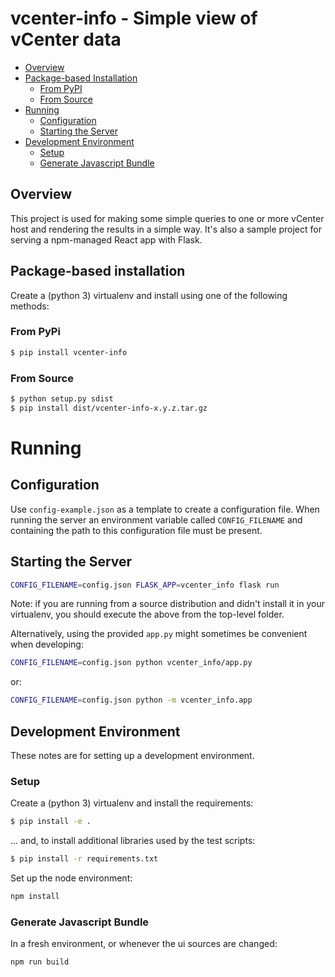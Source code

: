 # vcenter-info - Simple view of vCenter data

* [Overview](#overview)
* [Package-based Installation](#package-based-installation)
  * [From PyPI](#from-pypi)
  * [From Source](#from-source)
* [Running](#running)
  * [Configuration](#configuration)
  * [Starting the Server](#starting-the-server)
* [Development Environment](#development-environment)
  * [Setup](#setup)
  * [Generate Javascript Bundle](#generate-javascript-bundle)

## Overview

This project is used for making some simple
queries to one or more vCenter host and rendering
the results in a simple way.  It's also a
sample project for serving a npm-managed React
app with Flask.
 
## Package-based installation

Create a (python 3) virtualenv and
install using one of the following methods:

### From PyPi

```bash
$ pip install vcenter-info
```

### From Source

```bash
$ python setup.py sdist
$ pip install dist/vcenter-info-x.y.z.tar.gz
```

# Running

## Configuration

Use `config-example.json` as a template to
create a configuration file.
When running the server an environment variable called
`CONFIG_FILENAME` and containing the path to this
configuration file must be present.

## Starting the Server

```bash
CONFIG_FILENAME=config.json FLASK_APP=vcenter_info flask run
```

Note: if you are running from a source distribution
and didn't install it in your virtualenv, you should
execute the above from the top-level folder.

Alternatively, using the provided `app.py`
might sometimes be convenient when developing:

```bash
CONFIG_FILENAME=config.json python vcenter_info/app.py
```

or:

```bash
CONFIG_FILENAME=config.json python -m vcenter_info.app
```


## Development Environment

These notes are for setting up a development environment.

### Setup

Create a (python 3) virtualenv and install the requirements:

```bash
$ pip install -e .
```

... and, to install additional libraries used by the test scripts:

```bash
$ pip install -r requirements.txt
```

Set up the node environment:

```bash
npm install
```

### Generate Javascript Bundle

In a fresh environment, or whenever the ui
sources are changed:

```bash
npm run build
```

